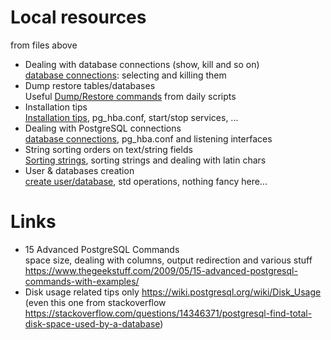 # Local resources
from files above
- Dealing with database connections (show, kill and so on)  
    [database connections](connections.md): selecting and killing them
- Dump restore tables/databases  
    Useful [Dump/Restore commands](dump-restore.md) from daily scripts
- Installation tips  
    [Installation tips](install.md), pg_hba.conf, start/stop services, ...
- Dealing with PostgreSQL connections  
    [database connections](security.md), pg_hba.conf and listening interfaces
- String sorting orders on text/string fields  
    [Sorting strings](string.sort.md), sorting strings and dealing with latin chars
- User &amp; databases creation  
    [create user/database](user-database.md), std operations, nothing fancy here...

# Links
- 15 Advanced PostgreSQL Commands   
    space size, dealing with columns, output redirection and various stuff  
    https://www.thegeekstuff.com/2009/05/15-advanced-postgresql-commands-with-examples/
- Disk usage related tips only
    https://wiki.postgresql.org/wiki/Disk_Usage
    (even this one from stackoverflow https://stackoverflow.com/questions/14346371/postgresql-find-total-disk-space-used-by-a-database)
